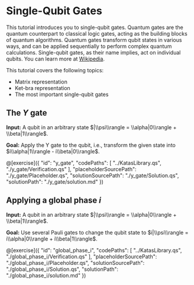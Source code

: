 # Single-Qubit Gates

This tutorial introduces you to single-qubit gates. Quantum gates are the quantum counterpart to classical logic gates, acting as the building blocks of quantum algorithms. Quantum gates transform qubit states in various ways, and can be applied sequentially to perform complex quantum calculations. Single-qubit gates, as their name implies, act on individual qubits. You can learn more at [Wikipedia](https://en.wikipedia.org/wiki/Quantum_logic_gate).

This tutorial covers the following topics:

- Matrix representation
- Ket-bra representation
- The most important single-qubit gates

## The $Y$ gate

**Input:** A qubit in an arbitrary state $|\\psi\\rangle = \\alpha|0\\rangle + \\beta|1\\rangle$.

**Goal:** Apply the Y gate to the qubit, i.e., transform the given state into $i\\alpha|1\\rangle - i\\beta|0\\rangle$.

@[exercise]({
    "id": "y_gate",
    "codePaths": [
        "../KatasLibrary.qs",
        "./y_gate/Verification.qs"
    ],
    "placeholderSourcePath": "./y_gate/Placeholder.qs",
    "solutionSourcePath": "./y_gate/Solution.qs",
    "solutionPath": "./y_gate/solution.md"
})

## Applying a global phase $i$

**Input:** A qubit in an arbitrary state $|\\psi\\rangle = \\alpha|0\\rangle + \\beta|1\\rangle$.

**Goal:** Use several Pauli gates to change the qubit state to $i|\\psi\\rangle = i\\alpha|0\\rangle + i\\beta|1\\rangle$.

@[exercise]({
    "id": "global_phase_i",
    "codePaths": [
        "../KatasLibrary.qs",
        "./global_phase_i/Verification.qs"
    ],
    "placeholderSourcePath": "./global_phase_i/Placeholder.qs",
    "solutionSourcePath": "./global_phase_i/Solution.qs",
    "solutionPath": "./global_phase_i/solution.md"
})
